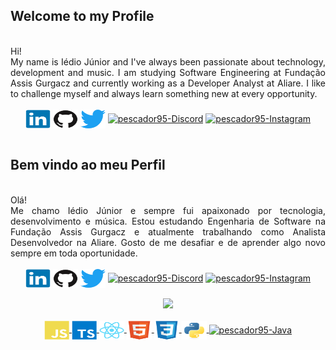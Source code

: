## Welcome to my Profile 
<div align="justify">
   
   <a >
      </br>
      Hi!<br/>
My name is Iédio Júnior and I've always been passionate about technology, development and music. I am studying Software Engineering at Fundação Assis Gurgacz 
and currently working as a Developer Analyst at Aliare. I like to challenge myself and always learn something new at every opportunity.</div>
      <br/>
       <div style="display: inline_block" align="center">
     <a href="https://www.linkedin.com/in/iediojunior/?locale=en_US" > <img align="center" alt="pescador95-Linkedin" height="30" width="40" src="https://raw.githubusercontent.com/devicons/devicon/master/icons/linkedin/linkedin-original.svg"></a>
   <a href="https://github.com/pescador95"> <img align="center" alt="pescador95-Github" height="30" width="40"             src="https://raw.githubusercontent.com/devicons/devicon/master/icons/github/github-original.svg"></a>
      <a href="https://twitter.com/JnRzik"> <img align="center" alt="pescador95-Twitter" height="30" width="40" src="https://raw.githubusercontent.com/devicons/devicon/master/icons/twitter/twitter-original.svg"></a>
     <a href="https://discord.gg/3vw3y9R"> <img align="center" alt="pescador95-Discord" height="30" width="40" src="https://raw.githubusercontent.com/simple-icons/simple-icons/develop/icons/discord.svg"></a>
     <a href="https://www.instagram.com/iedio_junior/"> <img align="center" alt="pescador95-Instagram" height="30" width="40" src="https://raw.githubusercontent.com/simple-icons/simple-icons/develop/icons/instagram.svg"></a>
      </div>
      </br>
      
## Bem vindo ao meu Perfil
   <div align="justify">
    
   <a>
      </br>
      Olá!</br>
Me chamo Iédio Júnior e sempre fui apaixonado por tecnologia, desenvolvimento e música. Estou estudando Engenharia de Software na Fundação Assis Gurgacz e atualmente trabalhando como Analista Desenvolvedor na Aliare. Gosto de me desafiar e de aprender algo novo sempre em toda oportunidade.</div>
       </br>
      <div style="display: inline_block" align="center">
      <a href="https://www.linkedin.com/in/iediojunior"><img align="center" alt="pescador95-Linkedin" height="30" width="40" src="https://raw.githubusercontent.com/devicons/devicon/master/icons/linkedin/linkedin-original.svg"></a>
   <a href="https://github.com/pescador95"> <img align="center" alt="pescador95-Github" height="30" width="40" src="https://raw.githubusercontent.com/devicons/devicon/master/icons/github/github-original.svg"></a>
   <a href="https://twitter.com/JnRzik"> <img align="center" alt="pescador95-Twitter" height="30" width="40" src="https://raw.githubusercontent.com/devicons/devicon/master/icons/twitter/twitter-original.svg"></a>
    <a href="https://discord.gg/3vw3y9R"> <img align="center" alt="pescador95-Discord" height="30" width="40" src="https://raw.githubusercontent.com/simple-icons/simple-icons/develop/icons/discord.svg"></a>
     <a href="https://www.instagram.com/iedio_junior/"> <img align="center" alt="pescador95-Instagram" height="30" width="40" src="https://raw.githubusercontent.com/simple-icons/simple-icons/develop/icons/instagram.svg"></a>
      </div>
      </br>
      
      
 
  <div align="center">
   <a href="https://github.com/pescador95">
  <img height="180em" src="https://github-readme-stats.vercel.app/api?username=pescador95&show_icons=true&theme=radical&include_all_commits=true&count_private=true" />
    <!--img height="180em" src="https://github-readme-stats.vercel.app/api/top-langs/?username=pescador95&layout=compact&langs_count=7&theme=radical"/-->
      </div>
        
<div style="display: inline_block" align="center"><br>
  <img align="center" alt="pescador95-Js" height="30" width="40" src="https://raw.githubusercontent.com/devicons/devicon/master/icons/javascript/javascript-plain.svg">
  <img align="center" alt="pescador95-Ts" height="30" width="40" src="https://raw.githubusercontent.com/devicons/devicon/master/icons/typescript/typescript-plain.svg">
  <img align="center" alt="pescador95-React" height="30" width="40" src="https://raw.githubusercontent.com/devicons/devicon/master/icons/react/react-original.svg">
  <img align="center" alt="pescador95-HTML" height="30" width="40" src="https://raw.githubusercontent.com/devicons/devicon/master/icons/html5/html5-original.svg">
  <img align="center" alt="pescador95-CSS" height="30" width="40" src="https://raw.githubusercontent.com/devicons/devicon/master/icons/css3/css3-original.svg">
  <img align="center" alt="pescador95-Python" height="30" width="40" src="https://raw.githubusercontent.com/devicons/devicon/master/icons/python/python-original.svg">
  <img align="center" alt="pescador95-Java" height="30" width="40" src="https://cdn.jsdelivr.net/gh/devicons/devicon/icons/java/java-original.svg">
</div>
 
